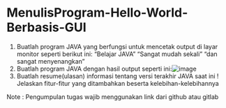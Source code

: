 # MenulisProgram-Hello-World-Berbasis-GUI
1. Buatlah program JAVA yang berfungsi untuk mencetak output di layar monitor seperti berikut ini: “Belajar JAVA” “Sangat mudah sekali” “dan sangat menyenangkan” 
2. Buatlah program JAVA dengan hasil output seperti ini:![image](https://user-images.githubusercontent.com/81854080/191393052-1635bdcd-7d59-4317-8196-a2800c8e0b48.png)
4. Buatlah resume(ulasan) informasi tentang versi terakhir JAVA saat ini ! Jelaskan fitur-fitur yang ditambahkan beserta kelebihan-kelebihannya 

Note : Pengumpulan tugas wajib menggunakan link dari github atau gitlab
